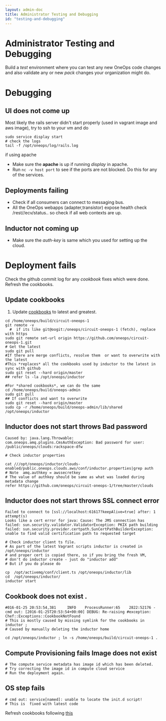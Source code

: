 ```yaml
---
layout: admin-doc
title: Administrator Testing and Debugging
id: "testing-and-debugging"
---
```


# Administrator Testing and Debugging

Build a *test* environment where you can test any new OneOps code changes and also validate any or new *pack* changes 
your organization might do.

# Debugging


## UI does not come up  

Most likely the rails server didn't start properly (used in vagrant image and aws image), try to ssh to your vm and do

```
sudo service display start
# check the logs
tail -f /opt/oneops/log/rails.log
```

if using apache

* Make sure the **apache** is up if running *display* in apache.
* Run `nc -v host port` to see if the ports are not blocked. Do this for any of the  services.

## Deployments failing

* Check if all consumers can connect to messaging bus.
* All the OneOps webapps (adapter,transistor) expose health check /rest/<context>/ecv/status.. so check if all web contexts are up.

## Inductor not coming up

* Make sure the *auth-key* is same which you used for setting up the cloud.


# Deployment fails

Check the github commit log for any *cookbook* fixes which were done. Refresh the cookbooks.  

## Update cookbooks

1. Update [cookbooks](https://github.com/oneops/circuit-oneops-1/tree/master/components/cookbooks) to latest and greatest.

```
cd /home/oneops/build/circuit-oneops-1
git remote -v
  #  if its like git@oogit:/oneops/circuit-oneops-1 (fetch), replace with https
sudo git remote set-url origin https://github.com/oneops/circuit-oneops-1.git  
# Get the latest
sudo git pull
#If there are merge conflicts, resolve them  or want to overwrite with the latest
#This *replaces* all the cookbooks used by inductor to the latest in sync with github
sudo git reset --hard origin/master
## refer ls -la /opt/oneops/inductor

#For *shared cookbooks*, we can do the same
cd /home/oneops/build/oneops-admin
sudo git pull
## If conflicts and want to overwrite
sudo git reset --hard origin/master
sudo cp -r /home/oneops/build/oneops-admin/lib/shared /opt/oneops/inductor
```

## Inductor does not start throws Bad password

```
Caused by: java.lang.Throwable: com.oneops.amq.plugins.CmsAuthException: Bad password for user: /public/oneops/clouds:rackspace-dfw

# Check inductor properties

cat ///opt/oneops/inductor/clouds-enabled/public.oneops.clouds.aws/conf/inductor.properties|grep auth
# Note  amq.authkey = awssecretkey
# The value of authkey should be same as what was loaded during metadata change
refer https://github.com/oneops/circuit-oneops-1/tree/master/clouds
```

## Inductor does not start throws SSL connect error

```
Failed to connect to [ssl://localhost:61617?keepAlive=true] after: 1 attempt(s)
Looks like a cert error for java: Cause: The JMS connection has failed: sun.security.validator.ValidatorException: PKIX path building failed: sun.security.provider.certpath.SunCertPathBuilderException: unable to find valid certification path to requested target

# Check inductor client ts file.
# As part of the latest Vagrant scripts inductor is created in /opt/oneops/inductor
# and proper cert is copied there, so if you bring the fresh VM,
# don't do inductor create - just do "inductor add"
# But if you do please do

cp  /opt/activemq/conf/client.ts /opt/oneops/inductor/lib
cd  /opt/oneops/inductor/
inductor start
```

## Cookbook does not exist .

```
#016-01-25 20:53:54,381     INFO    ProcessRunner:65    2822:52176 - cmd out: [2016-01-25T20:53:54+00:00] DEBUG: Re-raising #exception: Chef::Exceptions::CookbookNotFound
# This is mostly caused by missing symlink for the cookbooks in inductor ;
# Caused by manually deleting the inductor home

cd /opt/oneops/inductor ; ln -s /home/oneops/build/circuit-oneops-1 .
```

## Compute Provisioning fails Image does not exist

```
# The compute service metadata has image id which has been deleted.
# Try correcting the image id in compute cloud service
# Run the deployment again.
```

## OS step fails

~~~
# cmd out: service[named]: unable to locate the init.d script!
# This is  fixed with latest code
~~~

Refresh cookbooks following [this](#update-cookbooks)
